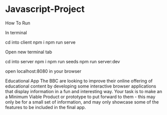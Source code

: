 # Javascript-Project

How To Run

In terminal

cd into client
npm i 
npm run serve

Open new terminal tab

cd into server
npm i 
npm run seeds
npm run server:dev

open localhost:8080 in your browser

Educational App
The BBC are looking to improve their online offering of educational content by developing some interactive browser applications that display information in a fun and interesting way. Your task is to make an a Minimum Viable Product or prototype to put forward to them - this may only be for a small set of information, and may only showcase some of the features to be included in the final app.
